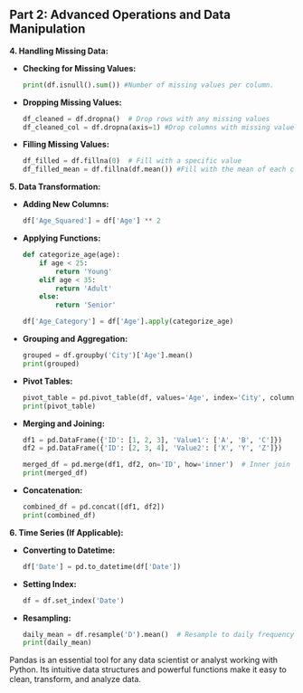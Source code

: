 ## Part 2: Advanced Operations and Data Manipulation

**4. Handling Missing Data:**

* **Checking for Missing Values:**

    ```python
    print(df.isnull().sum()) #Number of missing values per column.
    ```

* **Dropping Missing Values:**

    ```python
    df_cleaned = df.dropna()  # Drop rows with any missing values
    df_cleaned_col = df.dropna(axis=1) #Drop columns with missing values.
    ```

* **Filling Missing Values:**

    ```python
    df_filled = df.fillna(0)  # Fill with a specific value
    df_filled_mean = df.fillna(df.mean()) #Fill with the mean of each column.
    ```

**5. Data Transformation:**

* **Adding New Columns:**

    ```python
    df['Age_Squared'] = df['Age'] ** 2
    ```

* **Applying Functions:**

    ```python
    def categorize_age(age):
        if age < 25:
            return 'Young'
        elif age < 35:
            return 'Adult'
        else:
            return 'Senior'

    df['Age_Category'] = df['Age'].apply(categorize_age)
    ```

* **Grouping and Aggregation:**

    ```python
    grouped = df.groupby('City')['Age'].mean()
    print(grouped)
    ```

* **Pivot Tables:**

    ```python
    pivot_table = pd.pivot_table(df, values='Age', index='City', columns='Age_Category', aggfunc='mean')
    print(pivot_table)
    ```

* **Merging and Joining:**

    ```python
    df1 = pd.DataFrame({'ID': [1, 2, 3], 'Value1': ['A', 'B', 'C']})
    df2 = pd.DataFrame({'ID': [2, 3, 4], 'Value2': ['X', 'Y', 'Z']})

    merged_df = pd.merge(df1, df2, on='ID', how='inner')  # Inner join
    print(merged_df)
    ```

* **Concatenation:**

    ```python
    combined_df = pd.concat([df1, df2])
    print(combined_df)
    ```

**6. Time Series (If Applicable):**

* **Converting to Datetime:**

    ```python
    df['Date'] = pd.to_datetime(df['Date'])
    ```

* **Setting Index:**

    ```python
    df = df.set_index('Date')
    ```

* **Resampling:**

    ```python
    daily_mean = df.resample('D').mean()  # Resample to daily frequency
    print(daily_mean)
    ```

Pandas is an essential tool for any data scientist or analyst working with Python. Its intuitive data structures and powerful functions make it easy to clean, transform, and analyze data.